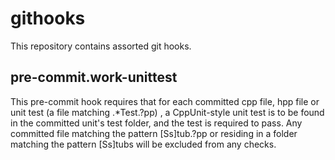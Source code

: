 githooks
========

This repository contains assorted git hooks.


pre-commit.work-unittest
------------------------
This pre-commit hook requires that for each committed cpp file, hpp file or
unit test (a file matching .*Test.?pp) , a CppUnit-style unit test is to be
found in the committed unit's test folder, and the test is required to pass.
Any committed file matching the pattern [Ss]tub\.?pp or residing in a folder
matching the pattern [Ss]tubs will be excluded from any checks.
